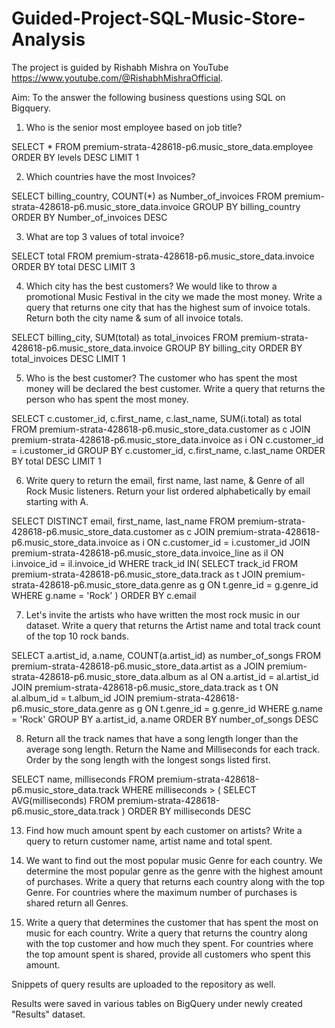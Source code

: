 # Guided-Project-SQL-Music-Store-Analysis
The project is guided by Rishabh Mishra on YouTube https://www.youtube.com/@RishabhMishraOfficial.

Aim: To the answer the following business questions using SQL on Bigquery.

1. Who is the senior most employee based on job title?

SELECT
  *
FROM
  premium-strata-428618-p6.music_store_data.employee
ORDER BY levels DESC
LIMIT 1

2. Which countries have the most Invoices?

SELECT
  billing_country,
  COUNT(*) as Number_of_invoices
FROM
  premium-strata-428618-p6.music_store_data.invoice
GROUP BY
  billing_country
ORDER BY
  Number_of_invoices DESC

3. What are top 3 values of total invoice?

SELECT
  total
FROM 
  premium-strata-428618-p6.music_store_data.invoice
ORDER BY total DESC
LIMIT 3

4. Which city has the best customers? We would like to throw a promotional Music Festival in the city we made the most money. 
Write a query that returns one city that has the highest sum of invoice totals. 
Return both the city name & sum of all invoice totals.

SELECT
  billing_city,
  SUM(total) as total_invoices
FROM
  premium-strata-428618-p6.music_store_data.invoice
GROUP BY
  billing_city
ORDER BY 
  total_invoices DESC
LIMIT 1

5. Who is the best customer? The customer who has spent the most money will be declared the best customer. 
Write a query that returns the person who has spent the most money.

SELECT
  c.customer_id,
  c.first_name,
  c.last_name,
  SUM(i.total) as total
FROM
  premium-strata-428618-p6.music_store_data.customer as c
JOIN premium-strata-428618-p6.music_store_data.invoice as i
  ON c.customer_id = i.customer_id
GROUP BY 
  c.customer_id,
  c.first_name,
  c.last_name
ORDER BY total DESC
LIMIT 1

6. Write query to return the email, first name, last name, & Genre of all Rock Music listeners. 
Return your list ordered alphabetically by email starting with A.

SELECT DISTINCT
  email,
  first_name,
  last_name
FROM
  premium-strata-428618-p6.music_store_data.customer as c
JOIN premium-strata-428618-p6.music_store_data.invoice as i
  ON c.customer_id = i.customer_id
JOIN premium-strata-428618-p6.music_store_data.invoice_line as il
 ON i.invoice_id = il.invoice_id
WHERE 
  track_id IN(
    SELECT 
      track_id
    FROM
      premium-strata-428618-p6.music_store_data.track as t
    JOIN premium-strata-428618-p6.music_store_data.genre as g
    ON t.genre_id = g.genre_id
    WHERE
      g.name = 'Rock'
  )
  ORDER BY c.email

7. Let's invite the artists who have written the most rock music in our dataset. 
Write a query that returns the Artist name and total track count of the top 10 rock bands.

SELECT
  a.artist_id,
  a.name,
  COUNT(a.artist_id) as number_of_songs
FROM premium-strata-428618-p6.music_store_data.artist as a
JOIN premium-strata-428618-p6.music_store_data.album as al
ON a.artist_id = al.artist_id
JOIN premium-strata-428618-p6.music_store_data.track as t
ON al.album_id = t.album_id
JOIN premium-strata-428618-p6.music_store_data.genre as g
ON t.genre_id = g.genre_id
WHERE
  g.name = 'Rock'
GROUP BY a.artist_id, a.name
ORDER BY number_of_songs DESC

8. Return all the track names that have a song length longer than the average song length. 
Return the Name and Milliseconds for each track. Order by the song length with the longest songs listed first.

SELECT
  name,
  milliseconds
FROM
  premium-strata-428618-p6.music_store_data.track
 WHERE milliseconds > (
    SELECT AVG(milliseconds)
    FROM premium-strata-428618-p6.music_store_data.track
 )
 ORDER BY milliseconds DESC

13. Find how much amount spent by each customer on artists? Write a query to return customer name, artist name and total spent.

14. We want to find out the most popular music Genre for each country. We determine the most popular genre as the genre 
with the highest amount of purchases. Write a query that returns each country along with the top Genre. For countries where 
the maximum number of purchases is shared return all Genres.

15. Write a query that determines the customer that has spent the most on music for each country. 
Write a query that returns the country along with the top customer and how much they spent. 
For countries where the top amount spent is shared, provide all customers who spent this amount.

Snippets of query results are uploaded to the repository as well.

Results were saved in various tables on BigQuery under newly created "Results" dataset.
